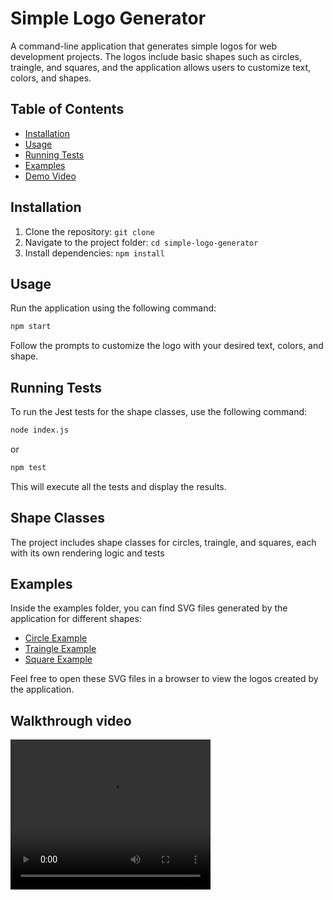 # Simple Logo Generator

A command-line application that generates simple logos for web development projects. The logos include basic shapes such as circles, traingle, and squares, and the application allows users to customize text, colors, and shapes.

## Table of Contents

- [Installation](#installation)
- [Usage](#usage)
- [Running Tests](#running-tests)
- [Examples](#examples)
- [Demo Video](#demo-video)

## Installation

1. Clone the repository: `git clone `
2. Navigate to the project folder: `cd simple-logo-generator`
3. Install dependencies: `npm install`

## Usage

Run the application using the following command:

```bash
npm start
```

Follow the prompts to customize the logo with your desired text, colors, and shape.

## Running Tests

To run the Jest tests for the shape classes, use the following command:
```bash
node index.js
```
or 
```bash
npm test
```

This will execute all the tests and display the results.

## Shape Classes

The project includes shape classes for circles, traingle, and squares, each with its own rendering logic and tests

## Examples

Inside the examples folder, you can find SVG files generated by the application for different shapes:

- [Circle Example](examples/logo_circle.svg)
- [Traingle Example](examples/logo_traingle.svg)
- [Square Example](examples/logo_square.svg)

Feel free to open these SVG files in a browser to view the logos created by the application.

## Walkthrough video



<video width="320" height="240" controls>
  <source src="https://github.com/Philip-Tom/SVG-LoGo-Maker/assets/147503829/e72efe51-c4e8-48ab-8327-8a94c3b40866" type="video/mp4">
</video>



